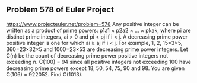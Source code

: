 ## Problem 578 of Euler Project 
https://www.projecteuler.net/problem=578
Any positive integer can be written as a product of prime powers: p1a1 × p2a2 × ... × pkak,
where pi are distinct prime integers, ai > 0 and pi < pj if i < j.
A decreasing prime power positive integer is one for which ai ≥ aj if i < j.
For example, 1, 2, 15=3×5, 360=23×32×5 and 1000=23×53 are decreasing prime power integers.
Let C(n) be the count of decreasing prime power positive integers not exceeding n.
C(100) = 94 since all positive integers not exceeding 100 have decreasing prime powers except 18, 50, 54, 75, 90 and 98.
You are given C(106) = 922052.
Find C(1013).